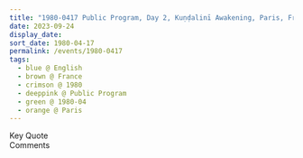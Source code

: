 ```yaml
---
title: "1980-0417 Public Program, Day 2, Kuṇḍalinī Awakening, Paris, France"
date: 2023-09-24
display_date: 
sort_date: 1980-04-17
permalink: /events/1980-0417
tags:
  - blue @ English
  - brown @ France
  - crimson @ 1980
  - deeppink @ Public Program
  - green @ 1980-04
  - orange @ Paris
---
```


<wave-list>
  <list-title color="green" width="75">Key Quote</list-title>
  <list-item color="BlanchedAlmond"  width="200"></list-item>
  <list-item color="Lavender"></list-item>
  <list-item color="BlanchedAlmond"></list-item>
</wave-list>

<br>

<wave-list>
  <list-title color="green" width="75">Comments</list-title>
  <list-item color="BlanchedAlmond"  width="200"></list-item>
  <list-item color="Lavender"></list-item>
  <list-item color="BlanchedAlmond"></list-item>
</wave-list>